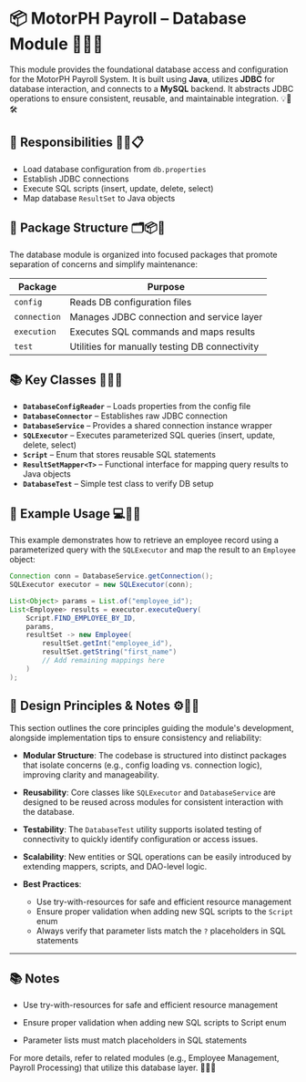 # 📦 MotorPH Payroll – Database Module 🎯🧱📁

This module provides the foundational database access and configuration for the MotorPH Payroll System. It is built using **Java**, utilizes **JDBC** for database interaction, and connects to a **MySQL** backend. It abstracts JDBC operations to ensure consistent, reusable, and maintainable integration. 💡🔄🛠️

## 🧩 Responsibilities 🎯📌📋

* Load database configuration from `db.properties`
* Establish JDBC connections
* Execute SQL scripts (insert, update, delete, select)
* Map database `ResultSet` to Java objects

## 📂 Package Structure 🗂️📦🧭

The database module is organized into focused packages that promote separation of concerns and simplify maintenance:

| Package      | Purpose                                        |
| ------------ | ---------------------------------------------- |
| `config`     | Reads DB configuration files                   |
| `connection` | Manages JDBC connection and service layer      |
| `execution`  | Executes SQL commands and maps results         |
| `test`       | Utilities for manually testing DB connectivity |

## 📚 Key Classes 🧠🧰📘

* **`DatabaseConfigReader`** – Loads properties from the config file
* **`DatabaseConnector`** – Establishes raw JDBC connection
* **`DatabaseService`** – Provides a shared connection instance wrapper
* **`SQLExecutor`** – Executes parameterized SQL queries (insert, update, delete, select)
* **`Script`** – Enum that stores reusable SQL statements
* **`ResultSetMapper<T>`** – Functional interface for mapping query results to Java objects
* **`DatabaseTest`** – Simple test class to verify DB setup

## 🧪 Example Usage 💻🧬📝

This example demonstrates how to retrieve an employee record using a parameterized query with the `SQLExecutor` and map the result to an `Employee` object:

```java
Connection conn = DatabaseService.getConnection();
SQLExecutor executor = new SQLExecutor(conn);

List<Object> params = List.of("employee_id");
List<Employee> results = executor.executeQuery(
    Script.FIND_EMPLOYEE_BY_ID,
    params,
    resultSet -> new Employee(
        resultSet.getInt("employee_id"),
        resultSet.getString("first_name")
        // Add remaining mappings here
    )
);
```

## 🔧 Design Principles & Notes ⚙️📐🧩

This section outlines the core principles guiding the module's development, alongside implementation tips to ensure consistency and reliability:

* **Modular Structure**: The codebase is structured into distinct packages that isolate concerns (e.g., config loading vs. connection logic), improving clarity and manageability.
* **Reusability**: Core classes like `SQLExecutor` and `DatabaseService` are designed to be reused across modules for consistent interaction with the database.
* **Testability**: The `DatabaseTest` utility supports isolated testing of connectivity to quickly identify configuration or access issues.
* **Scalability**: New entities or SQL operations can be easily introduced by extending mappers, scripts, and DAO-level logic.
* **Best Practices**:

  * Use try-with-resources for safe and efficient resource management
  * Ensure proper validation when adding new SQL scripts to the `Script` enum
  * Always verify that parameter lists match the `?` placeholders in SQL statements

---

## 📚 Notes 

* Use try-with-resources for safe and efficient resource management

* Ensure proper validation when adding new SQL scripts to Script enum

* Parameter lists must match placeholders in SQL statements

For more details, refer to related modules (e.g., Employee Management, Payroll Processing) that utilize this database layer. 📖📂🔗
